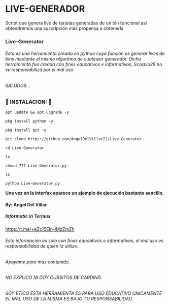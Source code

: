 # LIVE-GENERADOR
Script que genera live de tarjetas generadas de un bin funcional así obtendremos una suscripción más propensa a obtenerla
### Live-Generator

###### Esta es una herramienta creada en python cuya función es generar lives de bins mediante el mismo algoritmo de cualquier generador. Dicha herramienta fue creada con fines educativos e informativos, Scorpio28 no se responsabiliza por el mal uso

###### SALUDOS...


### 🔮 INSTALACION: 🔮

```
apt update && apt upgrade -y

pkg install python -y

pkg install git -y

git clone https://github.com/AngelDelVillar22/Live-Generator

cd Live-Generator

ls

chmod 777 Live-Generator.py

ls

python Live-Generator.py
```

__Una vez en la interfax aparece un ejemplo de ejecución bastante sencillo.__

#### By: Angel Del Villar

##### Informatic in Termux

https://t.me/+eZc15Eln-lMzZmZh


###### Esta información es solo con fines educativos e informativos, el mal uso es responsabilidad de quien la utilize.

###### Apoyame para mas contenido.


######  NO EXPLICO NI DOY CURSITOS DE CARDING.

###### SOY ÉTICO ESTA HERRAMIENTA  ES PARA USO EDUCATIVO UNICAMENTE EL MAL USO DE LA MISMA ES BAJO TU RESPONSABILIDAD.
